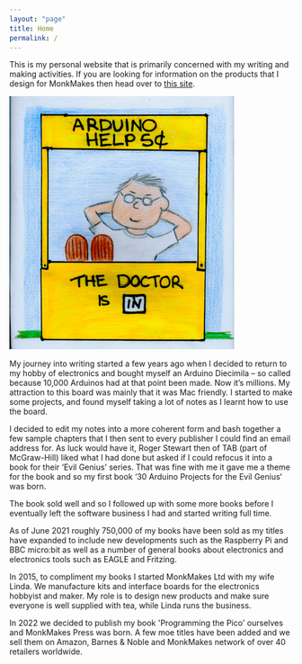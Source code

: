 ```yaml
---
layout: "page"
title: Home
permalink: /
---
```


This is my personal website that is primarily concerned with my writing and making activities. If you are looking for information on the products that I design for MonkMakes then head over to [this site](https://monkmakes.com).

![cover](/assets/images/peanuts_help.png)

My journey into writing started a few years ago when I decided to return to my hobby of electronics and bought myself an Arduino Diecimila – so called because 10,000 Arduinos had at that point been made. Now it’s millions. My attraction to this board was mainly that it was Mac friendly. I started to make some projects, and found myself taking a lot of notes as I learnt how to use the board.

I decided to edit my notes into a more coherent form and bash together a few sample chapters that I then sent to every publisher I could find an email address for. As luck would have it, Roger Stewart then of TAB (part of McGraw-Hill) liked what I had done but asked if I could refocus it into a book for their ‘Evil Genius’ series. That was fine with me it gave me a theme for the book and so my first book ‘30 Arduino Projects for the Evil Genius‘ was born.

The book sold well and so I followed up with some more books before I eventually left the software business I had and started writing full time.

As of June 2021 roughly 750,000 of my books have been sold as my titles have expanded to include new developments such as the Raspberry Pi and BBC micro:bit as well as a number of general books about electronics and electronics tools such as EAGLE and Fritzing.

In 2015, to compliment my books I started 
MonkMakes Ltd with my wife Linda. We manufacture kits and interface boards for the electronics hobbyist and maker. My role is to design new products and make sure everyone is well supplied with tea, while Linda runs the business.

In 2022 we decided to publish my book 'Programming the Pico' ourselves and MonkMakes Press was born. A few moe titles have been added and we sell them on Amazon, Barnes & Noble and MonkMakes network of over 40 retailers worldwide. 




